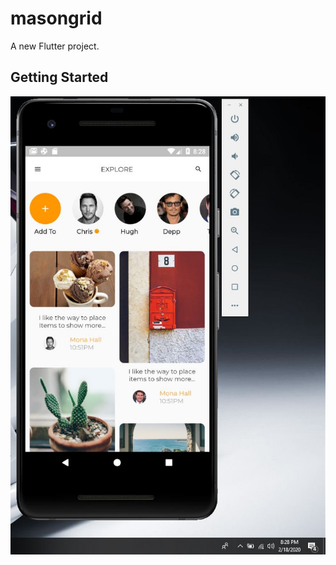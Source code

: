 # masongrid

A new Flutter project.

## Getting Started

![home_page](https://github.com/Davies-K/flutter-masonry-grid/blob/master/screenshots/home.JPG)
